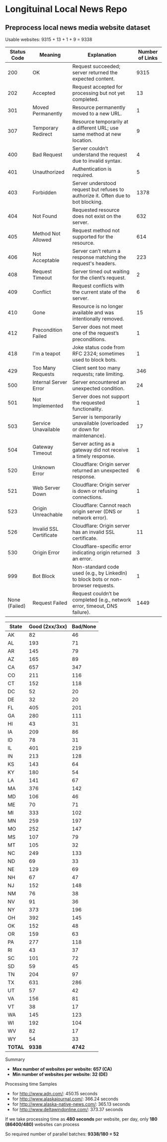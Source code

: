 # Longituinal Local News Repo

## Preprocess local news media website dataset

Usable websites: 9315 + 13 + 1 + 9 = 9338

| Status Code     | Meaning                   | Explanation                                                                                       | Number of Links |
|------------------|---------------------------|---------------------------------------------------------------------------------------------------|-----------------|
| 200              | OK                        | Request succeeded; server returned the expected content.                                          | 9315            |
| 202              | Accepted                  | Request accepted for processing but not yet completed.                                            | 13              |
| 301              | Moved Permanently         | Resource permanently moved to a new URL.                                                          | 1               |
| 307              | Temporary Redirect        | Resource temporarily at a different URL; use same method at new location.                         | 9               |
| 400              | Bad Request               | Server couldn’t understand the request due to invalid syntax.                                     | 4               |
| 401              | Unauthorized              | Authentication is required.                                                                       | 5               |
| 403              | Forbidden                 | Server understood request but refuses to authorize it. Often due to bot blocking.                 | 1378            |
| 404              | Not Found                 | Requested resource does not exist on the server.                                                  | 632             |
| 405              | Method Not Allowed        | Request method not supported for the resource.                                                    | 614             |
| 406              | Not Acceptable            | Server can’t return a response matching the request's headers.                                    | 223             |
| 408              | Request Timeout           | Server timed out waiting for the client’s request.                                                | 2               |
| 409              | Conflict                  | Request conflicts with the current state of the server.                                           | 6               |
| 410              | Gone                      | Resource is no longer available and was intentionally removed.                                    | 15              |
| 412              | Precondition Failed       | Server does not meet one of the request’s preconditions.                                          | 1               |
| 418              | I'm a teapot              | Joke status code from RFC 2324; sometimes used to block bots.                                     | 1               |
| 429              | Too Many Requests         | Client sent too many requests; rate limiting.                                                     | 346             |
| 500              | Internal Server Error     | Server encountered an unexpected condition.                                                       | 24              |
| 501              | Not Implemented           | Server does not support the requested functionality.                                              | 1               |
| 503              | Service Unavailable       | Server is temporarily unavailable (overloaded or down for maintenance).                           | 17              |
| 504              | Gateway Timeout           | Server acting as a gateway did not receive a timely response.                                     | 1               |
| 520              | Unknown Error             | Cloudflare: Origin server returned an unexpected response.                                        | 6               |
| 521              | Web Server Down           | Cloudflare: Origin server is down or refusing connections.                                        | 1               |
| 523              | Origin Unreachable        | Cloudflare: Cannot reach origin server (DNS or network error).                                    | 1               |
| 526              | Invalid SSL Certificate   | Cloudflare: Origin server has an invalid SSL certificate.                                         | 11              |
| 530              | Origin Error              | Cloudflare-specific error indicating origin returned an error.                                    | 3               |
| 999              | Bot Block                 | Non-standard code used (e.g., by LinkedIn) to block bots or non-browser requests.                 | 1               |
| None (Failed)    | Request Failed            | Request couldn’t be completed (e.g., network error, timeout, DNS failure).                        | 1449            |


| State | Good (2xx/3xx) | Bad/None |
|-------|----------|----------|
| AK    | 82       | 46       |
| AL    | 193      | 71       |
| AR    | 145      | 79       |
| AZ    | 165      | 89       |
| CA    | 657      | 347      |
| CO    | 211      | 116      |
| CT    | 152      | 118      |
| DC    | 52       | 20       |
| DE    | 32       | 20       |
| FL    | 405      | 201      |
| GA    | 280      | 111      |
| HI    | 43       | 31       |
| IA    | 209      | 86       |
| ID    | 78       | 31       |
| IL    | 401      | 219      |
| IN    | 213      | 128      |
| KS    | 143      | 64       |
| KY    | 180      | 54       |
| LA    | 141      | 67       |
| MA    | 376      | 142      |
| MD    | 106      | 46       |
| ME    | 70       | 71       |
| MI    | 333      | 102      |
| MN    | 259      | 197      |
| MO    | 252      | 147      |
| MS    | 107      | 79       |
| MT    | 105      | 32       |
| NC    | 249      | 133      |
| ND    | 69       | 33       |
| NE    | 129      | 69       |
| NH    | 67       | 47       |
| NJ    | 152      | 148      |
| NM    | 76       | 38       |
| NV    | 91       | 36       |
| NY    | 373      | 196      |
| OH    | 392      | 145      |
| OK    | 152      | 48       |
| OR    | 159      | 63       |
| PA    | 277      | 118      |
| RI    | 43       | 37       |
| SC    | 101      | 72       |
| SD    | 59       | 45       |
| TN    | 204      | 97       |
| TX    | 631      | 286      |
| UT    | 57       | 42       |
| VA    | 156      | 81       |
| VT    | 38       | 17       |
| WA    | 145      | 123      |
| WI    | 192      | 104      |
| WV    | 82       | 17       |
| WY    | 54       | 33       |
| **TOTAL** | **9338** | **4742** |

Summary
- **Max number of websites per website: 657 (CA)**
- **Min number of websites per website: 32 (DE)**

  
Processing time Samples
- for http://www.adn.com/: 450.15 seconds
- for http://www.alaskajournal.com/: 366.24 seconds
- for http://www.alaska-native-news.com/: 365.13 seconds
- for http://www.deltawindonline.com/: 373.37 seconds

If we take processing time as **480 seconds** per website, per day, only **180 (86400/480)** websites can process

So required number of parallel batches: **9338/180 = 52**



